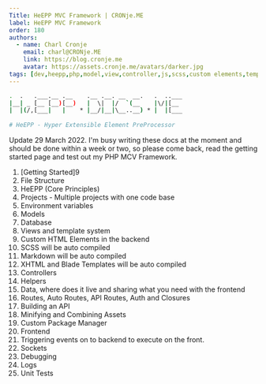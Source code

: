 ```yaml
---
Title: HeEPP MVC Framework | CRONje.ME
label: HeEPP MVC Framework
order: 180
authors:
  - name: Charl Cronje
    email: charl@CRONje.ME
    link: https://blog.cronje.me
    avatar: https://assets.cronje.me/avatars/darker.jpg
tags: [dev,heepp,php,model,view,controller,js,scss,custom elements,templates,events,frontend]
---
```


```sh
.  .   .___.__ .__    .__ .__. __  __.   .  ..___
|__| _ [__ [__)[__)   |  \|  |/  `(__    |\/|[__ 
|  |(/,[___|   |    * |__/|__|\__..__) * |  |[___
                                                 
# HeEPP - Hyper Extensible Element PreProcessor
```

Update 29 March 2022. I'm busy writing these docs at the moment and should be done within a week or two, so please come back, read the getting started page and test out my PHP MCV Framework.

1. [Getting Started]9
2. File Structure
3. HeEPP (Core Principles)
4. Projects - Multiple projects with one code base
5. Environment variables
6. Models
7. Database
8. Views and template system
9. Custom HTML Elements in the backend
10. SCSS will be auto compiled
11. Markdown will be auto compiled
12. XHTML and Blade Templates will be auto compiled
11. Controllers
12. Helpers
13. Data, where does it live and sharing what you need with the frontend
14. Routes, Auto Routes, API Routes, Auth and Closures
15. Building an API 
16. Minifying and Combining Assets
17. Custom Package Manager
18. Frontend
19. Triggering events on to backend to execute on the front.
20. Sockets
21. Debugging
22. Logs
23. Unit Tests

